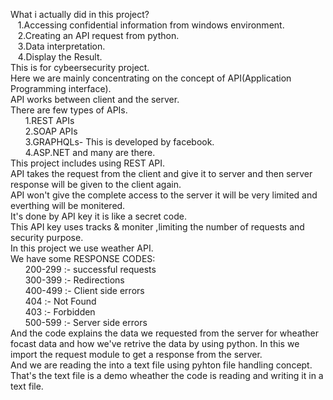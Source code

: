 What i actually did in this project?</br>
&nbsp;&nbsp;&nbsp;1.Accessing confidential information from windows environment.</br>
&nbsp;&nbsp;&nbsp;2.Creating an API request from python.</br>
&nbsp;&nbsp;&nbsp;3.Data interpretation.</br>
&nbsp;&nbsp;&nbsp;4.Display the Result.</br>
This is for cybeersecurity project.</br>
Here we are mainly concentrating on the concept of API(Application Programming interface).</br>
API works between client and the server.</br>
There are few types of APIs.</br>
&nbsp;&nbsp;&nbsp;&nbsp;&nbsp;&nbsp;1.REST APIs </br>
&nbsp;&nbsp;&nbsp;&nbsp;&nbsp;&nbsp;2.SOAP APIs</br>
&nbsp;&nbsp;&nbsp;&nbsp;&nbsp;&nbsp;3.GRAPHQLs- This is developed by facebook.</br>
&nbsp;&nbsp;&nbsp;&nbsp;&nbsp;&nbsp;4.ASP.NET and many are there.</br>
This project includes using REST API.</br>
API takes the request from the client and give it to server and then server response will be given to the client again.</br>
API won't give the complete access to the server it will be very limited and everthing will be monitered.</br>
It's done by API key it is like a secret code.</br>
This API key uses tracks & moniter ,limiting the number of requests and security purpose.</br>
In this project we use weather API.</br>
We have some RESPONSE CODES:</br>
&nbsp;&nbsp;&nbsp;&nbsp;&nbsp;&nbsp;200-299 :- successful requests</br>
&nbsp;&nbsp;&nbsp;&nbsp;&nbsp;&nbsp;300-399 :- Redirections</br>
&nbsp;&nbsp;&nbsp;&nbsp;&nbsp;&nbsp;400-499 :- Client side errors</br>
&nbsp;&nbsp;&nbsp;&nbsp;&nbsp;&nbsp;404 :- Not Found</br>
&nbsp;&nbsp;&nbsp;&nbsp;&nbsp;&nbsp;403 :- Forbidden</br>
&nbsp;&nbsp;&nbsp;&nbsp;&nbsp;&nbsp;500-599 :- Server side errors</br>
And the code explains the data we requested from the server for wheather focast data and how we've retrive the data by using python.
In this we import the request module to get a response from the server.</br>
And we are reading the into a text file using pyhton file handling concept.</br>
That's the text file is a demo wheather the code is reading and writing it in a text file.</br>
